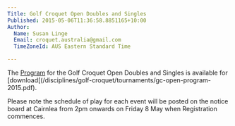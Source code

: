 ```yaml
---
Title: Golf Croquet Open Doubles and Singles
Published: 2015-05-06T11:36:58.8851165+10:00
Author:
  Name: Susan Linge
  Email: croquet.australia@gmail.com
  TimeZoneId: AUS Eastern Standard Time

---
```

The [Program](/disciplines/golf-croquet/tournaments/gc-open-program-2015.pdf) for the Golf Croquet Open Doubles and Singles is available for [download[(/disciplines/golf-croquet/tournaments/gc-open-program-2015.pdf).

Please note the schedule of play for each event will be posted on the notice board at Cairnlea from 2pm onwards on Friday 8 May when Registration commences.